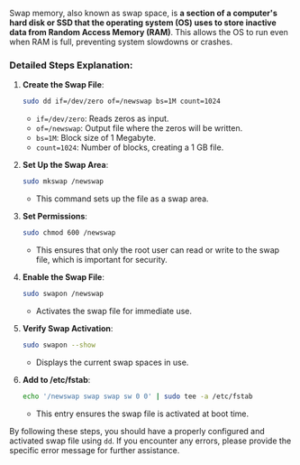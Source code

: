 Swap memory, also known as swap space, is **a section of a computer's hard disk or SSD that the operating system (OS) uses to store inactive data from Random Access Memory (RAM)**. This allows the OS to run even when RAM is full, preventing system slowdowns or crashes.
### Detailed Steps Explanation:

1. **Create the Swap File**:
    ```bash
    sudo dd if=/dev/zero of=/newswap bs=1M count=1024
    ```
    - `if=/dev/zero`: Reads zeros as input.
    - `of=/newswap`: Output file where the zeros will be written.
    - `bs=1M`: Block size of 1 Megabyte.
    - `count=1024`: Number of blocks, creating a 1 GB file.

2. **Set Up the Swap Area**:
    ```bash
    sudo mkswap /newswap
    ```
    - This command sets up the file as a swap area.

3. **Set Permissions**:
    ```bash
    sudo chmod 600 /newswap
    ```
    - This ensures that only the root user can read or write to the swap file, which is important for security.

4. **Enable the Swap File**:
    ```bash
    sudo swapon /newswap
    ```
    - Activates the swap file for immediate use.

5. **Verify Swap Activation**:
    ```bash
    sudo swapon --show
    ```
    - Displays the current swap spaces in use.

6. **Add to /etc/fstab**:
    ```bash
    echo '/newswap swap swap sw 0 0' | sudo tee -a /etc/fstab
    ```
    - This entry ensures the swap file is activated at boot time.

By following these steps, you should have a properly configured and activated swap file using `dd`. If you encounter any errors, please provide the specific error message for further assistance.